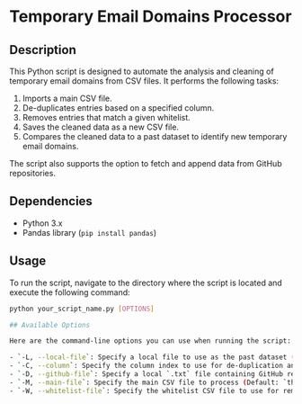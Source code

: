 # Temporary Email Domains Processor

## Description

This Python script is designed to automate the analysis and cleaning of temporary email domains from CSV files. It performs the following tasks:

1. Imports a main CSV file.
2. De-duplicates entries based on a specified column.
3. Removes entries that match a given whitelist.
4. Saves the cleaned data as a new CSV file.
5. Compares the cleaned data to a past dataset to identify new temporary email domains.

The script also supports the option to fetch and append data from GitHub repositories.

## Dependencies

- Python 3.x
- Pandas library (`pip install pandas`)

## Usage

To run the script, navigate to the directory where the script is located and execute the following command:

```bash
python your_script_name.py [OPTIONS]

## Available Options

Here are the command-line options you can use when running the script:

- `-L, --local-file`: Specify a local file to use as the past dataset (Default: `last_quarter.csv`).
- `-C, --column`: Specify the column index to use for de-duplication and comparison (Default: `0`).
- `-D, --github-file`: Specify a local `.txt` file containing GitHub repository URLs. The script will fetch and append data from these repositories.
- `-M, --main-file`: Specify the main CSV file to process (Default: `this_quarter_raw.csv`).
- `-W, --whitelist-file`: Specify the whitelist CSV file to use for removing entries (Default: `20k.csv`).

